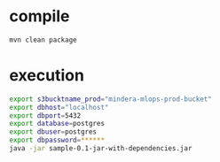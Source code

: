 # compile
```bash
mvn clean package
```


# execution
```bash
export s3bucktname_prod="mindera-mlops-prod-bucket"
export dbhost="localhost"
export dbport=5432
export database=postgres
export dbuser=postgres
export dbpassword=******
java -jar sample-0.1-jar-with-dependencies.jar
```

